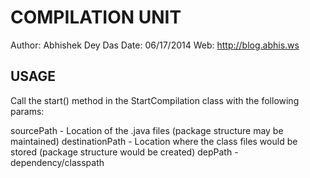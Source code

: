 COMPILATION UNIT
===============
Author: Abhishek Dey Das
Date: 06/17/2014
Web: http://blog.abhis.ws

USAGE
-----
Call the start() method in the StartCompilation class with the following params:

sourcePath - Location of the .java files (package structure may be maintained)
destinationPath - Location where the class files would be stored (package structure would be created)
depPath - dependency/classpath
